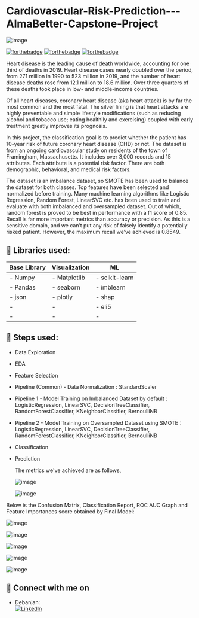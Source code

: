 # Cardiovascular-Risk-Prediction---AlmaBetter-Capstone-Project

![image](https://user-images.githubusercontent.com/39692126/168034896-40d238ee-cd19-425d-8770-d348df7c7260.png)


[![forthebadge](https://forthebadge.com/images/badges/built-with-love.svg)]()
[![forthebadge](https://forthebadge.com/images/badges/made-with-python.svg)](https://forthebadge.com)
[![forthebadge](https://forthebadge.com/images/badges/powered-by-responsibility.svg)](https://forthebadge.com)

  Heart disease is the leading cause of death worldwide, accounting for one third of deaths in 2019. Heart disease cases nearly doubled over the period, from 271 million in 1990 to 523 million in 2019, and the number of heart disease deaths rose from 12.1 million to 18.6 million. Over three quarters of these deaths took place in low- and middle-income countries.

  Of all heart diseases, coronary heart disease (aka heart attack) is by far the most common and the most fatal. The silver lining is that heart attacks are highly preventable and simple lifestyle modifications (such as reducing alcohol and tobacco use; eating healthily and exercising) coupled with early treatment greatly improves its prognosis.

  In this project, the classification goal is to predict whether the patient has 10-year risk of future coronary heart disease (CHD) or not. The dataset is from an ongoing cardiovascular study on residents of the town of Framingham, Massachusetts. It includes over 3,000 records and 15 attributes. Each attribute is a potential risk factor. There are both demographic, behavioral, and medical risk factors.

   The dataset is an imbalance dataset, so SMOTE has been used to balance the dataset for both classes. Top features have been selected and normalized before training. Many machine learning algorithms like Logistic Regression, Random Forest, LinearSVC etc. has been used to train and evaluate with both imbalanced and oversampled dataset. Out of which, random forest is proved to be best in performance with a f1 score of 0.85. Recall is far more important metrics than accuracy or precision. As this is a sensitive domain, and we can’t put any risk of falsely identify a potentially risked patient. However, the maximum recall we’ve achieved is 0.8549.
   
   ## 🔧 Libraries used:
| Base Library 		    | Visualization		    | ML  	|
|---			      		|---		    		|---		      	|
| - Numpy	    | - Matplotlib		    | - scikit-learn		|
| - Pandas				    | - seaborn			    | - imblearn			|
| - json		    | - plotly			    | -  shap			|
| - 			    | - 			    | - eli5		|
| - 	    | - 			    | - 			|
   
   ## 🔧 Steps used:
* Data Exploration
* EDA
* Feature Selection
* Pipeline (Common) - Data Normalization : StandardScaler
* Pipeline 1 - Model Training on Imbalanced Dataset by default : LogisticRegression, LinearSVC, DecisionTreeClassifier, RandomForestClassifier, KNeighborClassifier, BernoulliNB
* Pipeline 2 - Model Training on Oversampled Dataset using SMOTE : LogisticRegression, LinearSVC, DecisionTreeClassifier, RandomForestClassifier, KNeighborClassifier, BernoulliNB
* Classification
* Prediction
   
   The metrics we've achieved are as follows,
   
   ![image](https://user-images.githubusercontent.com/39692126/168030546-3256d055-703e-4583-a055-b69eb33fb0d2.png)
   
   ![image](https://user-images.githubusercontent.com/39692126/168030600-59c98fff-f9a9-44ee-ac9f-aa48a6213ca0.png)

Below is the Confusion Matrix, Classification Report, ROC AUC Graph and Feature Importances score obtained by Final Model:

![image](https://user-images.githubusercontent.com/39692126/168030746-82ebb5a5-60f7-47ac-9d57-ecc6ec609a3a.png)

![image](https://user-images.githubusercontent.com/39692126/168030798-93132691-7c45-4449-9bda-22eafdab3791.png)

![image](https://user-images.githubusercontent.com/39692126/168030940-3fa1088e-5dbd-4cf1-b55c-2832b793ebf8.png)

![image](https://user-images.githubusercontent.com/39692126/168031063-860db09b-d407-4cc2-95e4-fcde96d8be83.png)

![image](https://user-images.githubusercontent.com/39692126/168031254-e2aa324a-2312-441b-b059-cacc3890fb6d.png)

## 🤝 Connect with me on
* Debanjan:
<br> [![LinkedIn](https://img.shields.io/badge/linkedin-%230077B5.svg?&style=for-the-badge&logo=linkedin&logoColor=white)](https://www.linkedin.com/in/awesomedeba10/)







   
   

